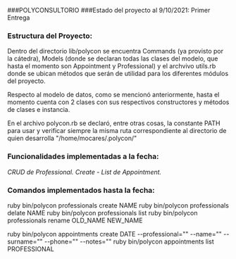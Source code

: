 ###POLYCONSULTORIO
###Estado del proyecto al 9/10/2021: Primer Entrega

### Estructura del Proyecto:
Dentro del directorio lib/polycon se encuentra Commands (ya provisto por la cátedra), Models (donde se declaran todas las clases del modelo, que hasta el momento son Appointment y Professional) y el archvivo utils.rb donde se ubican métodos que serán de utilidad para los diferentes módulos del proyecto.

Respecto al modelo de datos, como se mencionó anteriormente, hasta el momento cuenta con 2 clases con sus respectivos constructores y métodos de clases e instancia.

En el archivo polycon.rb se declaró, entre otras cosas, la constante PATH para usar y verificar siempre la misma ruta correspondiente al directorio de quien desarrolla "/home/mocares/.polycon/"

### Funcionalidades implementadas a la fecha:

*CRUD de Professional.*
*Create - List de Appointment.*

### Comandos implementados hasta la fecha:

ruby bin/polycon professionals create NAME
ruby bin/polycon professionals delate NAME
ruby bin/polycon professionals list
ruby bin/polycon professionals rename OLD_NAME NEW_NAME

ruby bin/polycon appointments create DATE --professional="" --name="" --surname="" --phone="" --notes=""
ruby bin/polycon appointments list PROFESSIONAL